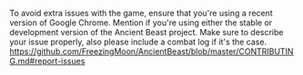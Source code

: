 To avoid extra issues with the game, ensure that you're using a recent version of Google Chrome.
Mention if you're using either the stable or development version of the Ancient Beast project.
Make sure to describe your issue properly, also please include a combat log if it's the case.
https://github.com/FreezingMoon/AncientBeast/blob/master/CONTRIBUTING.md#report-issues
